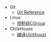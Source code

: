- Git
  - [Git Reference](git_docs/git_references.md)
- Linux
  - [控制组CGroup](linux_docs/cgroup.md)
- ClickHouse
  - [编译clickhoust<mac M1 chip>](./clickHouse/building/macos_m1.md)
